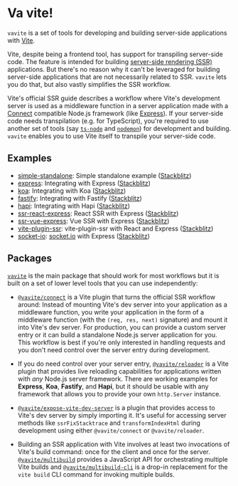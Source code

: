 # Va vite!

`vavite` is a set of tools for developing and building server-side applications with [Vite](https://vitejs.dev).

Vite, despite being a frontend tool, has support for transpiling server-side code. The feature is intended for building [server-side rendering (SSR)](https://vitejs.dev/guide/ssr.html) applications. But there's no reason why it can't be leveraged for building server-side applications that are not necessarily related to SSR. `vavite` lets you do that, but also vastly simplifies the SSR workflow.

Vite's official SSR guide describes a workflow where Vite's development server is used as a middleware function in a server application made with a [Connect](https://github.com/senchalabs/connect) compatible Node.js framework (like [Express](https://expressjs.com)). If your server-side code needs transpilation (e.g. for TypeScript), you're required to use another set of tools (say [`ts-node`](https://typestrong.org/ts-node/) and [`nodemon`](https://nodemon.io/)) for development and building. `vavite` enables you to use Vite itself to transpile your server-side code.

## Examples

- [simple-standalone](examples/simple-standalone): Simple standalone example ([Stackblitz](https://stackblitz.com/github/cyco130/vavite/tree/main/examples/simple-standalone))
- [express](examples/express): Integrating with Express ([Stackblitz](https://stackblitz.com/github/cyco130/vavite/tree/main/examples/express))
- [koa](examples/koa): Integrating with Koa ([Stackblitz](https://stackblitz.com/github/cyco130/vavite/tree/main/examples/koa))
- [fastify](examples/fastify): Integrating with Fastify ([Stackblitz](https://stackblitz.com/github/cyco130/vavite/tree/main/examples/fastify))
- [hapi](examples/hapi): Integrating with Hapi ([Stackblitz](https://stackblitz.com/github/cyco130/vavite/tree/main/examples/hapi))
- [ssr-react-express](examples/ssr-react-express): React SSR with Express ([Stackblitz](https://stackblitz.com/github/cyco130/vavite/tree/main/examples/ssr-react-express))
- [ssr-vue-express](examples/ssr-vue-express): Vue SSR with Express ([Stackblitz](https://stackblitz.com/github/cyco130/vavite/tree/main/examples/ssr-vue-express))
- [vite-plugin-ssr](examples/vite-plugin-ssr): vite-plugin-ssr with React and Express ([Stackblitz](https://stackblitz.com/github/cyco130/vavite/tree/main/examples/vite-plugin-ssr))
- [socket-io](examples/socket-io): [socket.io](https://socket.io/) with Express ([Stackblitz](https://stackblitz.com/github/cyco130/vavite/tree/main/examples/socket-io))

## Packages

[`vavite`](packages/vavite) is the main package that should work for most workflows but it is built on a set of lower level tools that you can use independently:

- [`@vavite/connect`](packages/connect) is a Vite plugin that turns the official SSR workflow around: Instead of mounting Vite's dev server into your application as a middleware function, you write your application in the form of a middleware function (with the `(req, res, next)` signature) and mount it into Vite's dev server. For production, you can provide a custom server entry or it can build a standalone Node.js server application for you. This workflow is best if you're only interested in handling requests and you don't need control over the server entry during development.

- If you do need control over your server entry, [`@vavite/reloader`](packages/reloader) is a Vite plugin that provides live reloading capabilities for applications written with _any_ Node.js server framework. There are working examples for **Express**, **Koa**, **Fastify**, and **Hapi**, but it should be usable with any framework that allows you to provide your own `http.Server` instance.

- [`@vavite/expose-vite-dev-server`](packages/expose-vite-dev-server) is a plugin that provides access to Vite's dev server by simply importing it. It's useful for accessing server methods like `ssrFixStacktrace` and `transformIndexHtml` during development using either `@vavite/connect` or `@vavite/reloader`.

- Building an SSR application with Vite involves at least two invocations of Vite's build command: once for the client and once for the server. [`@vavite/multibuild`](packages/multibuild) provides a JavaScript API for orchestrating multiple Vite builds and [`@vavite/multibuild-cli`](packages/multibuild-cli) is a drop-in replacement for the `vite build` CLI command for invoking multiple builds.
